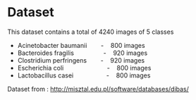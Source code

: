 # Dataset
This dataset contains a total of 4240 images of 5 classes

- Acinetobacter baumanii&nbsp;&nbsp;&nbsp;&nbsp;&nbsp;&nbsp;&nbsp;&nbsp;-&nbsp;&nbsp;&nbsp;&nbsp;800 images
- Bacteroides fragilis&nbsp;&nbsp;&nbsp;&nbsp;&nbsp;&nbsp;&nbsp;&nbsp;&nbsp;&nbsp;&nbsp;&nbsp;&nbsp;&nbsp;&nbsp;&nbsp;&nbsp;-&nbsp;&nbsp;&nbsp;&nbsp;920 images
- Clostridium perfringens&nbsp;&nbsp;&nbsp;&nbsp;&nbsp;&nbsp;&nbsp;&nbsp;-&nbsp;&nbsp;&nbsp;&nbsp;920 images
- Escherichia coli&nbsp;&nbsp;&nbsp;&nbsp;&nbsp;&nbsp;&nbsp;&nbsp;&nbsp;&nbsp;&nbsp;&nbsp;&nbsp;&nbsp;&nbsp;&nbsp;&nbsp;&nbsp;&nbsp;&nbsp;&nbsp;&nbsp;&nbsp;&nbsp;&nbsp;-&nbsp;&nbsp;&nbsp;&nbsp;800 images
- Lactobacillus casei&nbsp;&nbsp;&nbsp;&nbsp;&nbsp;&nbsp;&nbsp;&nbsp;&nbsp;&nbsp;&nbsp;&nbsp;&nbsp;&nbsp;&nbsp;&nbsp;&nbsp;&nbsp;&nbsp;-&nbsp;&nbsp;&nbsp;&nbsp;800 images

Dataset from : http://misztal.edu.pl/software/databases/dibas/